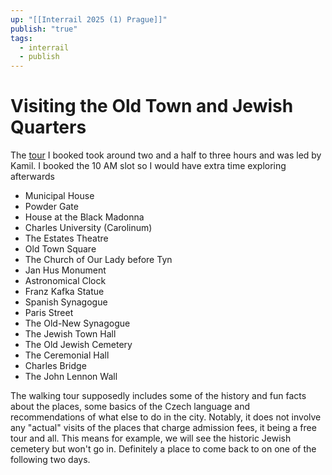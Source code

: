 ```yaml
---
up: "[[Interrail 2025 (1) Prague]]"
publish: "true"
tags:
  - interrail
  - publish
---
```

# Visiting the Old Town and Jewish Quarters

The [tour](https://www.tours-prague.eu/tour-oldtown-free.phtml) I booked took around two and a half to three hours and was led by Kamil. I booked the 10 AM slot so I would have extra time exploring afterwards
- Municipal House
- Powder Gate
- House at the Black Madonna
- Charles University (Carolinum)
- The Estates Theatre
- Old Town Square
- The Church of Our Lady before Tyn
- Jan Hus Monument
- Astronomical Clock
- Franz Kafka Statue
- Spanish Synagogue
- Paris Street
- The Old-New Synagogue
- The Jewish Town Hall
- The Old Jewish Cemetery
- The Ceremonial Hall
- Charles Bridge
- The John Lennon Wall

The walking tour supposedly includes some of the history and fun facts about the places, some basics of the Czech language and recommendations of what else to do in the city. Notably, it does not involve any "actual" visits of the places that charge admission fees, it being a free tour and all. This means for example, we will see the historic Jewish cemetery but won't go in. Definitely a place to come back to on one of the following two days.
